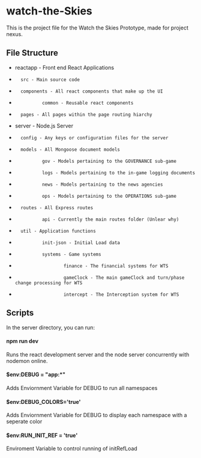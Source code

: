 # watch-the-Skies
This is the project file for the Watch the Skies Prototype, made for project nexus.

## File Structure
* reactapp - Front end React Applications
*       src - Main source code
*       components - All react components that make up the UI
*               common - Reusable react components
*       pages - All pages within the page routing hiarchy

* server - Node.js Server
*       config - Any keys or configuration files for the server
*       models - All Mongoose document models
*               gov - Models pertaining to the GOVERNANCE sub-game
*               logs - Models pertaining to the in-game logging documents
*               news - Models pertaining to the news agencies
*               ops - Models pertaining to the OPERATIONS sub-game
*       routes - All Express routes
*               api - Currently the main routes folder (Unlear why)
*       util - Application functions
*               init-json - Initial Load data
*               systems - Game systems
*                       finance - The financial systems for WTS
*                       gameClock - The main gameClock and turn/phase change processing for WTS
*                       intercept - The Interception system for WTS

## Scripts
In the server directory, you can run:

#### npm run dev
Runs the react development server and the node server concurrently with nodemon online.

#### $env:DEBUG = "app:*"
Adds Enviornment Variable for DEBUG to run all namespaces

#### $env:DEBUG_COLORS='true'
Adds Enviornment Variable for DEBUG to display each namespace with a seperate color

#### $env:RUN_INIT_REF = 'true'
Enviroment Variable to control running of initRefLoad